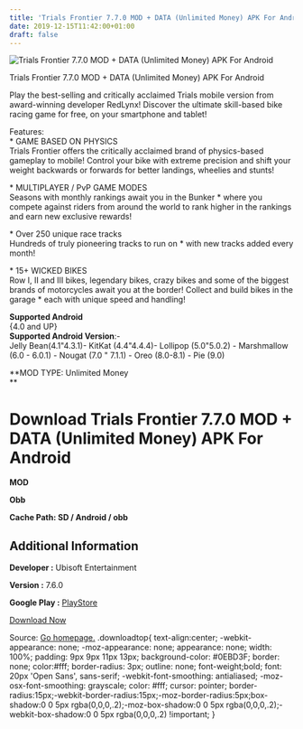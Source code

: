 ```yaml
---
title: 'Trials Frontier 7.7.0 MOD + DATA (Unlimited Money) APK For Android'
date: 2019-12-15T11:42:00+01:00
draft: false
---
```


![Trials Frontier 7.7.0 MOD + DATA (Unlimited Money) APK For Android](https://i0.wp.com/apkhome.net/wp-content/uploads/2019/12/Trials-Frontier-7.7.0-MOD-Unlimited-Money-1.jpg "Trials Frontier 7.7.0 MOD + DATA (Unlimited Money) APK For Android")

  

Trials Frontier 7.7.0 MOD + DATA (Unlimited Money) APK For Android

Play the best-selling and critically acclaimed Trials mobile version from award-winning developer RedLynx! Discover the ultimate skill-based bike racing game for free, on your smartphone and tablet!

Features:  
\* GAME BASED ON PHYSICS  
Trials Frontier offers the critically acclaimed brand of physics-based gameplay to mobile! Control your bike with extreme precision and shift your weight backwards or forwards for better landings, wheelies and stunts!

\* MULTIPLAYER / PvP GAME MODES  
Seasons with monthly rankings await you in the Bunker \* where you compete against riders from around the world to rank higher in the rankings and earn new exclusive rewards!

\* Over 250 unique race tracks  
Hundreds of truly pioneering tracks to run on \* with new tracks added every month!

\* 15+ WICKED BIKES  
Row I, II and III bikes, legendary bikes, crazy bikes and some of the biggest brands of motorcycles await you at the border! Collect and build bikes in the garage \* each with unique speed and handling!

**Supported Android**  
{4.0 and UP}  
**Supported Android Version**:-  
Jelly Bean(4.1"4.3.1)- KitKat (4.4"4.4.4)- Lollipop (5.0"5.0.2) - Marshmallow (6.0 - 6.0.1) - Nougat (7.0 " 7.1.1) - Oreo (8.0-8.1) - Pie (9.0)

**MOD TYPE: Unlimited Money  
**

Download Trials Frontier 7.7.0 MOD + DATA (Unlimited Money) APK For Android
===========================================================================

**MOD**

**Obb**

**Cache Path: SD / Android / obb**

Additional Information
----------------------

**Developer :** Ubisoft Entertainment

**Version :** 7.6.0

**Google Play :** [PlayStore](https://play.google.com/store/apps/details?id=com.ubisoft.redlynx.trialsfrontier.ggp#)

  

[Download Now](https://store4app.co/post/trials-frontier-7-7-0-mod-data-unlimited-money-apk-for-android_1576405859)

  
Source: [Go homepage.](https://store4app.co/post/trials-frontier-7-7-0-mod-data-unlimited-money-apk-for-android_1576405859) .downloadtop{ text-align:center; -webkit-appearance: none; -moz-appearance: none; appearance: none; width: 100%; padding: 9px 9px 11px 13px; background-color: #0EBD3F; border: none; color:#fff; border-radius: 3px; outline: none; font-weight;bold; font: 20px 'Open Sans', sans-serif; -webkit-font-smoothing: antialiased; -moz-osx-font-smoothing: grayscale; color: #fff; cursor: pointer; border-radius:15px;-webkit-border-radius:15px;-moz-border-radius:5px;box-shadow:0 0 5px rgba(0,0,0,.2);-moz-box-shadow:0 0 5px rgba(0,0,0,.2);-webkit-box-shadow:0 0 5px rgba(0,0,0,.2) !important; }